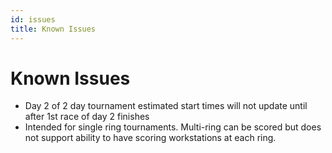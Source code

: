 ```yaml
---
id: issues
title: Known Issues
---
```


# Known Issues

- Day 2 of 2 day tournament estimated start times will not update until after 1st race of day 2 finishes
- Intended for single ring tournaments. Multi-ring can be scored but does not support ability to have scoring workstations at each ring.
